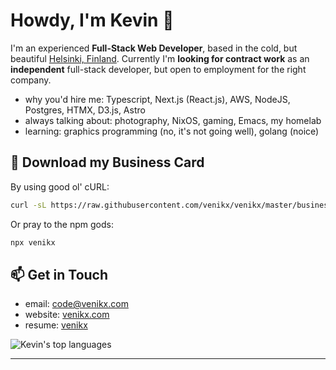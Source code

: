 # Howdy, I'm Kevin 🤠

I'm an experienced **Full-Stack Web Developer**, based in the cold, but
beautiful [Helsinki, Finland][1]. Currently I'm **looking for contract work** as
an **independent** full-stack developer, but open to employment for the right
company.

- why you'd hire me: Typescript, Next.js (React.js), AWS, NodeJS, Postgres,
  HTMX, D3.js, Astro
- always talking about: photography, NixOS, gaming, Emacs, my homelab
- learning: graphics programming (no, it's not going well), golang (noice)

## 👔 Download my Business Card

By using good ol' cURL:

```sh
curl -sL https://raw.githubusercontent.com/venikx/venikx/master/business-card | sh
```

Or pray to the npm gods:

```sh
npx venikx
```

## 📫 Get in Touch

- email: code@venikx.com
- website: [venikx.com](https://venikx.com)
- resume: [venikx](https://www.linkedin.com/in/venikx/)

![Kevin's top languages](https://github-readme-stats.vercel.app/api/top-langs/?username=venikx&layout=compact)

---

[1]: https://www.openstreetmap.org/node/25474663#map=16/60.1718/24.9413
